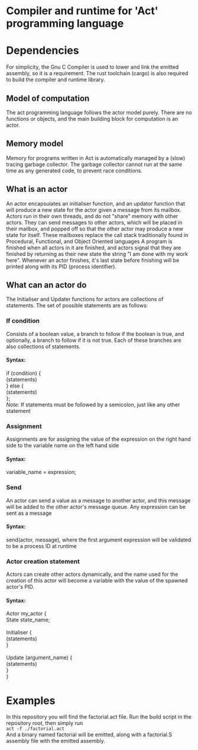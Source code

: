 # Compiler and runtime for 'Act' programming language
# Dependencies
For simplicity, the Gnu C Compiler is used to lower and link the emitted assembly, so it is a requirement. The rust toolchain (cargo) is also required to build the compiler and runtime library.
## Model of computation
The act programming language follows the actor model purely. There are no functions or objects, and the main building block for computation is an actor.
## Memory model
Memory for programs written in Act is automatically managed by a (slow) tracing garbage collector. The garbage collector cannot run at the same time as any generated code, to prevent race conditions.
## What is an actor
An actor encapsulates an initialiser function, and an updator function that will produce a new state for the actor given a message from its mailbox.
Actors run in their own threads, and do not "share" memory with other actors. They can send messages to other actors, which will be placed in their mailbox, and popped off so that the other actor may produce a new state for itself. These mailboxes replace the call stack traditionally found in Procedural, Functional, and Object Oriented languages
A program is finished when all actors in it are finished, and actors signal that they are finished by returning as their new state the string "I am done with my work here". Whenever an actor finishes, it's last state before finishing will be printed along with its PID (process identifier).
## What can an actor do
The Initialiser and Updater functions for actors are collections of statements. The set of possible statements are as follows:
### If condition
Consists of a boolean value, a branch to follow if the boolean is true, and optionally, a branch to follow if it is not true. Each of these branches are also collections of statements.
#### Syntax:
if (condition) { \
    (statements) \
} else { \
    (statements) \
}; \
*Note:* If statements must be followed by a semicolon, just like any other statement
### Assignment
Assignments are for assigning the value of the expression on the right hand side to the variable name on the left hand side
#### Syntax:
variable_name = expression;
### Send
An actor can send a value as a message to another actor, and this message will be added to the other actor's message queue. Any expression can be sent as a message
#### Syntax:
send(actor, message), where the first argument expression will be validated to be a process ID at runtime
### Actor creation statement
Actors can create other actors dynamically, and the name used for the creation of this actor will become a variable with the value of the spawned actor's PID.
#### Syntax:
Actor my_actor { \
    State state_name; \
\
    Initialiser { \
        (statements) \
    } \
\
    Update (argument_name) { \
        (statements) \
    } \
}
# Examples
In this repository you will find the factorial.act file. Run the build script in the repository root, then simply run \
`act -f ./factorial.act` \
And a binary named factorial will be emitted, along with a factorial.S assembly file with the emitted assembly.
